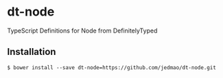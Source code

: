 # dt-node

TypeScript Definitions for Node from DefinitelyTyped


## Installation

```
$ bower install --save dt-node=https://github.com/jedmao/dt-node.git
```
